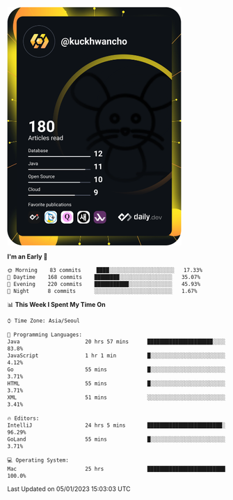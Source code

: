 <a href="https://app.daily.dev/kuckhwancho"><img src="https://github.com/kuckjwi0928/kuckjwi0928/blob/master/devcard.svg" width="400" alt="Kuckjwi Devcard"/></a>

<!--START_SECTION:waka-->
**I'm an Early 🐤** 

```text
🌞 Morning    83 commits     ████░░░░░░░░░░░░░░░░░░░░░   17.33% 
🌆 Daytime    168 commits    ████████░░░░░░░░░░░░░░░░░   35.07% 
🌃 Evening    220 commits    ███████████░░░░░░░░░░░░░░   45.93% 
🌙 Night      8 commits      ░░░░░░░░░░░░░░░░░░░░░░░░░   1.67%

```


📊 **This Week I Spent My Time On** 

```text
⌚︎ Time Zone: Asia/Seoul

💬 Programming Languages: 
Java                     20 hrs 57 mins      █████████████████████░░░░   83.8% 
JavaScript               1 hr 1 min          █░░░░░░░░░░░░░░░░░░░░░░░░   4.12% 
Go                       55 mins             █░░░░░░░░░░░░░░░░░░░░░░░░   3.71% 
HTML                     55 mins             █░░░░░░░░░░░░░░░░░░░░░░░░   3.71% 
XML                      51 mins             ░░░░░░░░░░░░░░░░░░░░░░░░░   3.41%

🔥 Editors: 
IntelliJ                 24 hrs 5 mins       ████████████████████████░   96.29% 
GoLand                   55 mins             █░░░░░░░░░░░░░░░░░░░░░░░░   3.71%

💻 Operating System: 
Mac                      25 hrs              █████████████████████████   100.0%

```


 Last Updated on 05/01/2023 15:03:03 UTC
<!--END_SECTION:waka-->

